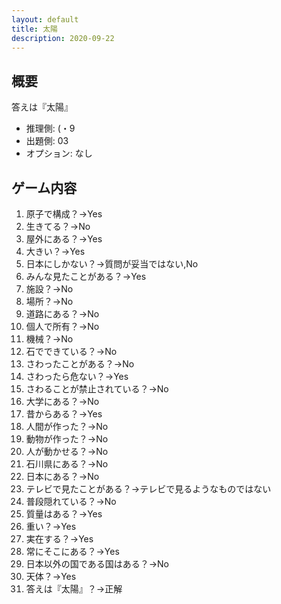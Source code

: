 ```yaml
---
layout: default
title: 太陽
description: 2020-09-22
---
```


## 概要

答えは『太陽』

- 推理側: (・9
- 出題側: 03
- オプション: なし

## ゲーム内容

1. 原子で構成？→Yes
2. 生きてる？→No
3. 屋外にある？→Yes
4. 大きい？→Yes
5. 日本にしかない？→質問が妥当ではない,No
6. みんな見たことがある？→Yes
7. 施設？→No
8. 場所？→No
9. 道路にある？→No
10. 個人で所有？→No
11. 機械？→No
12. 石でできている？→No
13. さわったことがある？→No
14. さわったら危ない？→Yes
15. さわることが禁止されている？→No
16. 大学にある？→No
17. 昔からある？→Yes
18. 人間が作った？→No
19. 動物が作った？→No
20. 人が動かせる？→No
21. 石川県にある？→No
22. 日本にある？→No
23. テレビで見たことがある？→テレビで見るようなものではない
24. 普段隠れている？→No
25. 質量はある？→Yes
26. 重い？→Yes
27. 実在する？→Yes
28. 常にそこにある？→Yes
29. 日本以外の国である国はある？→No
30. 天体？→Yes
31. 答えは『太陽』？→正解
